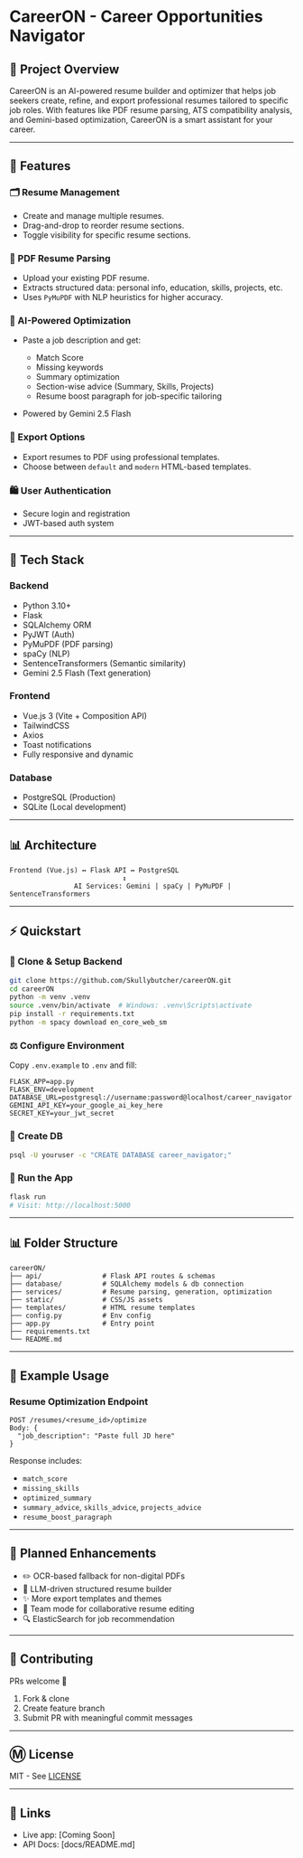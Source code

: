 # CareerON - Career Opportunities Navigator

## 🚀 Project Overview

CareerON is an AI-powered resume builder and optimizer that helps job seekers create, refine, and export professional resumes tailored to specific job roles. With features like PDF resume parsing, ATS compatibility analysis, and Gemini-based optimization, CareerON is a smart assistant for your career.

---

## 🔧 Features

### 🗂️ Resume Management

* Create and manage multiple resumes.
* Drag-and-drop to reorder resume sections.
* Toggle visibility for specific resume sections.

### 📄 PDF Resume Parsing

* Upload your existing PDF resume.
* Extracts structured data: personal info, education, skills, projects, etc.
* Uses `PyMuPDF` with NLP heuristics for higher accuracy.

### 🧠 AI-Powered Optimization

* Paste a job description and get:

  * Match Score
  * Missing keywords
  * Summary optimization
  * Section-wise advice (Summary, Skills, Projects)
  * Resume boost paragraph for job-specific tailoring
* Powered by Gemini 2.5 Flash

### 🚪 Export Options

* Export resumes to PDF using professional templates.
* Choose between `default` and `modern` HTML-based templates.

### 🛍️ User Authentication

* Secure login and registration
* JWT-based auth system

---

## 🧰 Tech Stack

### Backend

* Python 3.10+
* Flask
* SQLAlchemy ORM
* PyJWT (Auth)
* PyMuPDF (PDF parsing)
* spaCy (NLP)
* SentenceTransformers (Semantic similarity)
* Gemini 2.5 Flash (Text generation)

### Frontend

* Vue.js 3 (Vite + Composition API)
* TailwindCSS
* Axios
* Toast notifications
* Fully responsive and dynamic

### Database

* PostgreSQL (Production)
* SQLite (Local development)

---

## 📊 Architecture

```
Frontend (Vue.js) ↔ Flask API ↔ PostgreSQL
                            ↕
                AI Services: Gemini | spaCy | PyMuPDF | SentenceTransformers
```

---

## ⚡ Quickstart

### 🔄 Clone & Setup Backend

```bash
git clone https://github.com/Skullybutcher/careerON.git
cd careerON
python -m venv .venv
source .venv/bin/activate  # Windows: .venv\Scripts\activate
pip install -r requirements.txt
python -m spacy download en_core_web_sm
```

### ⚖️ Configure Environment

Copy `.env.example` to `.env` and fill:

```
FLASK_APP=app.py
FLASK_ENV=development
DATABASE_URL=postgresql://username:password@localhost/career_navigator
GEMINI_API_KEY=your_google_ai_key_here
SECRET_KEY=your_jwt_secret
```

### 📝 Create DB

```bash
psql -U youruser -c "CREATE DATABASE career_navigator;"
```

### 🚀 Run the App

```bash
flask run
# Visit: http://localhost:5000
```

---

## 📊 Folder Structure

```
careerON/
├── api/               # Flask API routes & schemas
├── database/          # SQLAlchemy models & db connection
├── services/          # Resume parsing, generation, optimization
├── static/            # CSS/JS assets
├── templates/         # HTML resume templates
├── config.py          # Env config
├── app.py             # Entry point
├── requirements.txt
└── README.md
```

---

## 📃 Example Usage

### Resume Optimization Endpoint

```http
POST /resumes/<resume_id>/optimize
Body: {
  "job_description": "Paste full JD here"
}
```

Response includes:

* `match_score`
* `missing_skills`
* `optimized_summary`
* `summary_advice`, `skills_advice`, `projects_advice`
* `resume_boost_paragraph`

---

## 💼 Planned Enhancements

* ✏️ OCR-based fallback for non-digital PDFs
* 🧠 LLM-driven structured resume builder
* ✨ More export templates and themes
* 👥 Team mode for collaborative resume editing
* 🔍 ElasticSearch for job recommendation

---

## 🙌 Contributing

PRs welcome 🚀

1. Fork & clone
2. Create feature branch
3. Submit PR with meaningful commit messages

---



## Ⓜ️ License

MIT - See [LICENSE](LICENSE)

---

## 🔗 Links

* Live app: \[Coming Soon]
* API Docs: \[docs/README.md]
